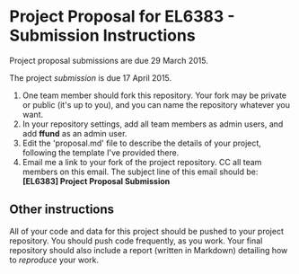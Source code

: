 Project Proposal for EL6383 - Submission Instructions
======================================================

Project proposal submissions are due 29 March 2015.

The project *submission* is due 17 April 2015.

1. One team member should fork this repository. Your fork may be private or public (it's up to you), and you can name the repository whatever you want.
2. In your repository settings, add all team members as admin users, and add **ffund** as an admin user.
3. Edit the 'proposal.md' file to describe the details of your project, following the template I've provided there.
4. Email me a link to your fork of the project repository. CC all team members on this email. The subject line of this email should be: **[EL6383] Project Proposal Submission**


## Other instructions

All of your code and data for this project should be pushed to your project repository. You should push code frequently, as you work. Your final repository should also include a report (written in Markdown) detailing how to *reproduce* your work.
